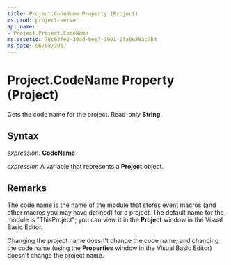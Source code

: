 ```yaml
---
title: Project.CodeName Property (Project)
ms.prod: project-server
api_name:
- Project.Project.CodeName
ms.assetid: 78c63fe2-30ad-bee7-1901-2fa0e293c7b4
ms.date: 06/08/2017
---
```



# Project.CodeName Property (Project)

Gets the code name for the project. Read-only **String**.


## Syntax

 _expression_. **CodeName**

 _expression_ A variable that represents a **Project** object.


## Remarks

The code name is the name of the module that stores event macros (and other macros you may have defined) for a project. The default name for the module is "ThisProject"; you can view it in the **Project** window in the Visual Basic Editor.

Changing the project name doesn't change the code name, and changing the code name (using the **Properties** window in the Visual Basic Editor) doesn't change the project name.


